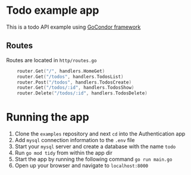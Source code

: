 # Todo example app
This is a todo API example using [GoCondor framework](https://gocondor.github.io)

## Routes 
Routes are located in `http/routes.go`
```go
	router.Get("/", handlers.HomeGet)
	router.Get("/todos", handlers.TodosList)
	router.Post("/todos", handlers.TodosCreate)
	router.Get("/todos/:id", handlers.TodosShow)
	router.Delete("/todos/:id", handlers.TodosDelete)
```

# Running the app 
1. Clone the `examples` repository and next `cd` into the Authentication app
2. Add `mysql` connection information to the `.env` file
3. Start your `mysql` server and create a database with the name `todo`
4. Run `go mod tidy` from within the app dir
5. Start the app by running the following command `go run main.go`
6. Open up your browser and navigate to `localhost:8000`
